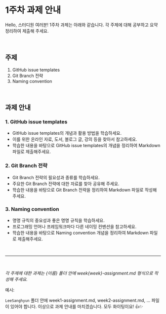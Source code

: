 # 1주차 과제 안내
Hello, 스터디원 여러분! 1주차 과제는 아래와 같습니다. 각 주제에 대해 공부하고 요약 정리하여 제출해 주세요.

</br>

## 주제
1. GitHub issue templates
2. Git Branch 전략
3. Naming convention

</br>

## 과제 안내
### 1. GitHub issue templates

* GitHub issue templates의 개념과 활용 방법을 학습하세요.
* 이를 위한 온라인 자료, 도서, 블로그 글, 강의 등을 찾아서 참고하세요.
* 학습한 내용을 바탕으로 GitHub issue templates의 개념을 정리하여 Markdown 파일로 제출해주세요.

### 2. Git Branch 전략

* Git Branch 전략의 필요성과 종류를 학습하세요.
* 주요한 Git Branch 전략에 대한 자료를 찾아 공유해 주세요.
* 학습한 내용을 바탕으로 Git Branch 전략을 정리하여 Markdown 파일로 작성해 주세요.

### 3. Naming convention

* 명명 규칙의 중요성과 좋은 명명 규칙을 학습하세요.
* 프로그래밍 언어나 프레임워크마다 다른 네이밍 컨벤션을 참고하세요.
* 학습한 내용을 바탕으로 Naming convention 개념을 정리하여 Markdown 파일로 제출해주세요.

</br>

---

</br>

*각 주제에 대한 과제는 {이름} 폴더 안에 week{week}-assignment.md 형식으로 작성해 주세요.*

예시:

`LeeSanghyun` 폴더 안에 week1-assignment.md, week2-assignment.md, ... 파일이 있어야 합니다.
이상으로 과제 안내를 마치겠습니다. 모두 화이팅이요! 👍✨